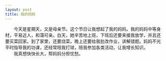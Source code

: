 ```yaml
---
layout: post
title: 我的妈妈
---
```



　　今天是星期天，又是母亲节。这个节日让我想起了我的妈妈。我的妈妈中等身材，平易近人，和蔼可亲。白天，她辛苦地上班，下班后还要来接我放学，并且还要买菜回家。到了家里，还要烧菜，晚上还要给我批改作业，讲解错题。妈妈不光平时指导我的功课，还经常陪我打球，陪我参加各类活动，让我增长知识。    
　　我真想快快长大，帮妈妈分担忧愁。       
